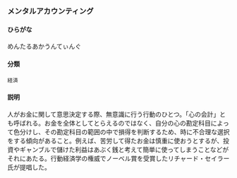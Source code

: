 <div style="display:none;">

## [あ行](securities-terms?id=あ行)
## [か行](securities-terms?id=か行)
## [さ行](securities-terms?id=さ行)
## [た行](securities-terms?id=た行)
## [な行](securities-terms?id=な行)
## [は行](securities-terms?id=は行)
## [ま行](securities-terms?id=ま行)

</div>

### メンタルアカウンティング

#### ひらがな

めんたるあかうんてぃんぐ

#### 分類

`経済`

#### 説明

人がお金に関して意思決定する際、無意識に行う行動のひとつ。「心の会計」とも呼ばれる。お金を全体としてとらえるのではなく、自分の心の勘定科目によって色分けし、その勘定科目の範囲の中で損得を判断するため、時に不合理な選択をする傾向があること。例えば、苦労して得たお金は慎重に使おうとするが、投資やギャンブルで儲けた利益はあぶく銭と考えて簡単に使ってしまうことなどがそれにあたる。行動経済学の権威でノーベル賞を受賞したリチャード・セイラー氏が提唱した。

<div style="display:none;">

## [や行](securities-terms?id=や行)
## [ら行](securities-terms?id=ら行)
## [わ行](securities-terms?id=わ行)
## [英数字・記号](securities-terms?id=英数字・記号)

</div>

